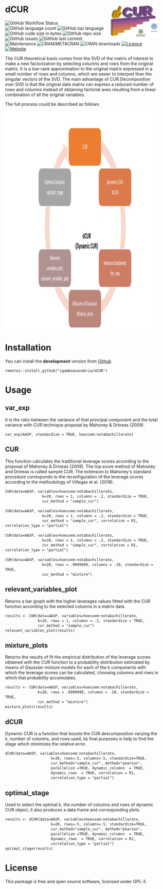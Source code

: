 # dCUR <a href='https://www.cesargamboasanabria.com'><img src='./inst/logo.png' align="right" height="110" /></a>
![GitHub Workflow Status](https://img.shields.io/github/workflow/status/cgamboasanabria/dCUR/CI)
![GitHub language count](https://img.shields.io/github/languages/count/cgamboasanabria/dCUR)
![GitHub top language](https://img.shields.io/github/languages/top/cgamboasanabria/dCUR)
![GitHub code size in bytes](https://img.shields.io/github/languages/code-size/cgamboasanabria/dCUR)
![GitHub repo size](https://img.shields.io/github/repo-size/cgamboasanabria/dCUR)
![GitHub issues](https://img.shields.io/github/issues/cgamboasanabria/dCUR)
![GitHub last commit](https://img.shields.io/github/last-commit/cgamboasanabria/dCUR)
![Maintenance](https://img.shields.io/maintenance/yes/2020)
![CRAN/METACRAN](https://img.shields.io/cran/v/dCUR)
![CRAN downloads](http://cranlogs.r-pkg.org/badges/grand-total//dCUR)
[![Licence](https://img.shields.io/badge/licence-GPL--3-blue.svg)](https://www.gnu.org/licenses/gpl-3.0.en.html)
[![Website](https://img.shields.io/website?up_color=blue&up_message=https%3A%2F%2Fwww.cesargamboasanabria.com%2F&url=https%3A%2F%2Fwww.cesargamboasanabria.com%2Fes%2F)](https://www.cesargamboasanabria.com/en/)

The CUR theoretical basis comes from the SVD of the matrix of interest to make a new factorization by selecting columns and rows from the original matrix. It is a low-rank approximation to the original matrix expressed in a small number of rows and columns, which are easier to interpret than the singular vectors of the SVD. The main advantage of CUR Decomposition over SVD is that the original data matrix can express a reduced number of rows and columns instead of obtaining factorial axes resulting from a linear combination of all the original variables.

The full process could be described as follows:

<img src='./inst/flow.jpg' align="center" height="720" /></a>

# Installation

You can install the **development** version from [Github](https://github.com/cgamboasanabria/dCUR)

````
remotes::install_github("cgamboasanabria/dCUR")
````

# Usage

## var_exp

It is the ratio between the variance of that principal component and the total variance with CUR technique proposal by Mahoney & Drineas (2009).

````
var_exp(AASP, standardize = TRUE, hoessem:notabachillerato)
````
## CUR

This function calculates the traditional leverage scores according to the proposal of Mahoney & Drineas (2009). The top.score method of Mahoney and Drineas is called sample CUR. The extension to Mahoney's standard procedure corresponds to the reconfiguration of the leverage scores according to the methodology of Villegas et al. (2018).

````
CUR(data=AASP, variables=hoessem:notabachillerato,
                 k=20, rows = 1, columns = .2, standardize = TRUE,
                 cur_method = "sample_cur")

CUR(data=AASP, variables=hoessem:notabachillerato,
                 k=20, rows = 1, columns = .2, standardize = TRUE,
                 cur_method = "sample_cur", correlation = R1, correlation_type = "partial")

CUR(data=AASP, variables=hoessem:notabachillerato,
                 k=20, rows = 1, columns = .2, standardize = TRUE,
                 cur_method = "sample_cur", correlation = R1, correlation_type = "partial")

CUR(data=AASP, variables=hoessem:notabachillerato,
                 k=20, rows = .9999999, columns = .10, standardize = TRUE,
                 cur_method = "mixture")
````

## relevant_variables_plot

Returns a bar graph with the higher leverages values fitted with the CUR function according to the selected columns in a matrix data.

````
results <- CUR(data=AASP, variables=hoessem:notabachillerato,
               k=20, rows = 1, columns = .2, standardize = TRUE,
               cur_method = "sample_cur")
relevant_variables_plot(results)
````

## mixture_plots

Returns the results of fit the empirical distribution of the leverage scores obtained with the CUR function to a probability distribution estimated by means of Gaussian mixture models for each of the k components with which the leverage scores can be calculated, choosing columns and rows in which that probability accumulates.

````
results <- CUR(data=AASP, variables=hoessem:notabachillerato,
               k=20, rows = .9999999, columns = .10, standardize = TRUE,
               cur_method = "mixture")
mixture_plots(results)
````

## dCUR

Dynamic CUR is a function that boosts the CUR descomposition varying the k, number of columns, and rows used, its final purposes is help to find the stage which minimizes the relative error.

````
dCUR(data=AASP, variables=hoessem:notabachillerato,
                     k=20, rows=.5, columns=.5, standardize=TRUE, 
                     cur_method="sample_cur", method="pearson",
                     parallelize =TRUE, dynamic_columns  = TRUE, 
                     dynamic_rows  = TRUE, correlation = R1, 
                     correlation_type = "partial")
````

## optimal_stage

Used to select the optimal k, the number of columns and rows of dynamic CUR object, it also produces a data frame and corresponding plots.

````
results <- dCUR(data=AASP, variables=hoessem:notabachillerato,
                     k=20, rows=.5, columns=.5, standardize=TRUE, 
                     cur_method="sample_cur", method="pearson",
                     parallelize =TRUE, dynamic_columns  = TRUE, 
                     dynamic_rows  = TRUE, correlation = R1, 
                     correlation_type = "partial")
optimal_stage(results)
````

# License

This package is free and open source software, licensed under GPL-3.
